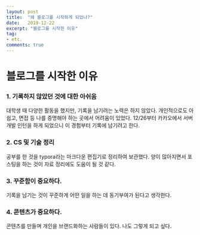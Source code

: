 ```yaml
---
layout: post
title:  "왜 블로그를 시작하게 되었나?"
date:   2019-12-22
excerpt: "블로그를 시작한 이유"
tag:
- etc.
comments: true
---
```


# 블로그를 시작한 이유

### 1. 기록하지 않았던 것에 대한 아쉬움

대학생 때 다양한 활동을 했지만, 기록을 남기려는 노력은 하지 않았다. 개인적으로도 아쉽고, 면접 등 나를 증명해야 하는 곳에서 어려움이 있었다.
12/26부터 카카오에서 서버 개발 인턴을 하게 되었으니 이 경험부터 기록에 남기려고 한다.

### 2. CS 및 기술 정리

공부를 한 것을 typora라는 마크다운 편집기로 정리하여 보관했다. 양이 많아지면서 포스팅을 하는 것이 자료 정리에도 도움이 될 것 같다.

### 3. 꾸준함이 중요하다.

기록을 남기는 것이 꾸준하게 어떤 일을 하는 데 동기부여가 된다고 생각한다.

### 4. 콘텐츠가 중요하다.

콘텐츠를 만들며 개인을 브랜드화하는 사람들이 있다. 나도 그렇게 되고 싶다.
